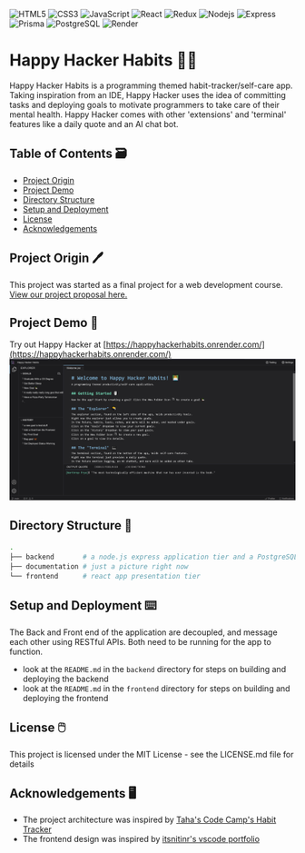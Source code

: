 ![HTML5](https://img.shields.io/badge/-HTML5-E34F26?style=flat-square&logo=html5&logoColor=white)
![CSS3](https://img.shields.io/badge/-CSS3-1572B6?style=flat-square&logo=css3)
![JavaScript](https://img.shields.io/badge/-JavaScript-F7DF1E?style=flat-square&logo=javascript&logoColor=black)
![React](https://img.shields.io/badge/-React-61DAFB?style=flat-square&logo=react&logoColor=black)
![Redux](https://img.shields.io/badge/-Redux-764ABC?style=flat-square&logo=redux)
![Nodejs](https://img.shields.io/badge/-Nodejs-339933?style=flat-square&logo=Node.js&logoColor=white)
![Express](https://img.shields.io/badge/Express%20js-000000?style=flat-square&logo=express&logoColor=white)
![Prisma](https://img.shields.io/badge/Prisma-3982CE?style=flat-square&logo=Prisma&logoColor=whit)
![PostgreSQL](https://img.shields.io/badge/-PostgreSQL-336791?style=flat-square&logo=postgresql&logoColor=white)
![Render](https://img.shields.io/badge/Render-46E3B7?style=flat-square&logo=render&logoColor=white)


# Happy Hacker Habits 👩‍💻
Happy Hacker Habits is a programming themed habit-tracker/self-care app. Taking inspiration from an IDE, Happy Hacker uses the idea of committing tasks and deploying goals to motivate programmers to take care of their mental health. Happy Hacker comes with other 'extensions' and 'terminal' features like a daily quote and an AI chat bot. 


## Table of Contents 🗃️
- [Project Origin](#project-origin-🖊️)
- [Project Demo](#project-demo-🦆)
- [Directory Structure](#directory-structure-📁)
- [Setup and Deployment](#setup-and-deployment-⌨️)
- [License](#license-🖱️)
- [Acknowledgements](#acknowledgements-🖥️)


## Project Origin 🖊️
This project was started as a final project for a web development course. 
[View our project proposal here.](https://docs.google.com/document/d/1OYjdzDZvDSURJe2Cz1CSXcOTVdVYTclTWXIsI5yY7no/edit?usp=sharing)


## Project Demo 🦆
Try out Happy Hacker at [https://happyhackerhabits.onrender.com/](https://happyhackerhabits.onrender.com/)
![HomePage](documentation/HomePage.png)

## Directory Structure 📁
``` BASH
. 
├── backend       # a node.js express application tier and a PostgreSQL data tier managed by Prisma ORM
├── documentation # just a picture right now
└── frontend      # react app presentation tier
```


## Setup and Deployment ⌨️
The Back and Front end of the application are decoupled, and message each other using RESTful APIs.
Both need to be running for the app to function. 
- look at the `README.md` in the `backend` directory for steps on building and deploying the backend
- look at the `README.md` in the `frontend` directory for steps on building and deploying the frontend


## License 🖱️
This project is licensed under the MIT License - see the LICENSE.md file for details


## Acknowledgements 🖥️
- The project architecture was inspired by 
  [Taha's Code Camp's Habit Tracker](https://www.youtube.com/playlist?list=PLBrfwm2BeKHy7P8WINburW_2tdek9yCTx)
- The frontend design was inspired by [itsnitinr's vscode portfolio](https://github.com/itsnitinr/vscode-portfolio)


